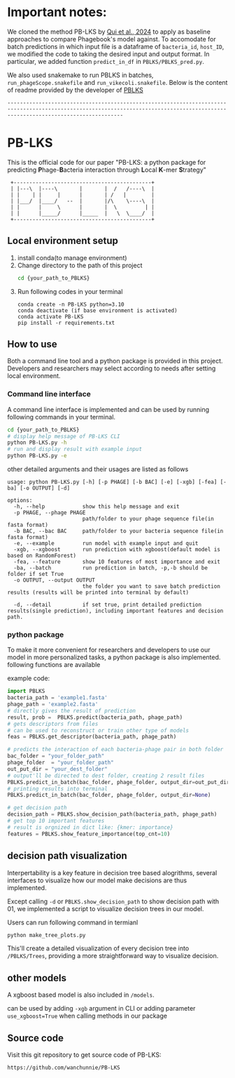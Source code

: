 
# Important notes:
We cloned the method PB-LKS by [Qui et al., 2024](https://pmc.ncbi.nlm.nih.gov/articles/PMC10859729/) to apply as baseline approaches to compare Phagebook's model against. To accomodate for batch predictions in which input file is a dataframe of ```bacteria_id```, ```host_ID```, we modified the code to taking the desired input and output format. In particular, we added function ```predict_in_df``` in ```PBLKS/PBLKS_pred.py```. 

We also used snakemake to run PBLKS in batches, ```run_phageScope.snakefile``` and ```run_vikecoli.snakefile```. 
Below is the content of readme provided by the developer of [PBLKS](https://github.com/wanchunnie/PB-LKS/tree/main) 

```
---------------------------------------------------------------------------------------------------------------------------------------------------------------------------------
```
# PB-LKS

This is the official code for our paper "PB-LKS: a python package for predicting **P**hage-**B**acteria interaction through **L**ocal **K**-mer **S**trategy"
```
 +--------------------------------------------+
 | |---\  |----\       |       |  /   /----\  |
 | |    | |     |      |       | /   |        |
 | |___/  |____/   --  |       |/\    \----\  |
 | |      |     \      |       |  \         | |
 | |      |_____/      |_____  |   \  \____/  |
 +--------------------------------------------+
```



## Local environment setup
1. install conda(to manage environment)
2.  Change directory to the path of this project
      ```bash
      cd {your_path_to_PBLKS}
      ```
3. Run following codes in your terminal
   ```shell
   conda create -n PB-LKS python=3.10
   conda deactivate (if base environment is activated)
   conda activate PB-LKS
   pip install -r requirements.txt
   ``` 

## How to use
Both a command line tool and a python package is provided in this project. Developers and researchers may select according to needs after setting local environment.

### Command line interface
A command line interface is implemented and can be used by running following commands in your terminal. 

   ```bash
   cd {your_path_to_PBLKS}
   # display help message of PB-LKS CLI
   python PB-LKS.py -h
   # run and display result with example input
   python PB-LKS.py -e
   ```
other detailed arguments and their usages are listed as follows
```Shell
usage: python PB-LKS.py [-h] [-p PHAGE] [-b BAC] [-e] [-xgb] [-fea] [-ba] [-o OUTPUT] [-d]

options:
  -h, --help            show this help message and exit
  -p PHAGE, --phage PHAGE
                        path/folder to your phage sequence file(in fasta format)
  -b BAC, --bac BAC     path/folder to your bacteria sequence file(in fasta format)
  -e, --example         run model with example input and quit
  -xgb, --xgboost       run prediction with xgboost(default model is based on RandomForest)
  -fea, --feature       show 10 features of most importance and exit
  -ba, --batch          run prediction in batch, -p,-b should be folder if set True
  -o OUTPUT, --output OUTPUT
                        the folder you want to save batch prediction results (results will be printed into terminal by default)

  -d, --detail          if set true, print detailed prediction results(single prediction), including important features and decision path.
```

### python package
To make it more convenient for researchers and developers to use our model in more personalized tasks, a python package is also implemented. 
following functions are available

example code:
```python
import PBLKS
bacteria_path = 'example1.fasta'
phage_path = 'example2.fasta'
# directly gives the result of prediction
result, prob =  PBLKS.predict(bacteria_path, phage_path)
# gets descriptors from files
# can be used to reconstruct or train other type of models  
feas = PBLKS.get_descriptor(bacteria_path, phage_path)

# predicts the interaction of each bacteria-phage pair in both folder
bac_folder = "your_folder_path"
phage_folder  = "your_folder_path"
out_put_dir = "your_dest_folder"
# output'll be directed to dest folder, creating 2 result files
PBLKS.predict_in_batch(bac_folder, phage_folder, output_dir=out_put_dir)
# printing results into terminal
PBLKS.predict_in_batch(bac_folder, phage_folder, output_dir=None)

# get decision path
decision_path = PBLKS.show_decision_path(bacteria_path, phage_path)
# get top 10 important features
# result is orgnized in dict like: {kmer: importance}
features = PBLKS.show_feature_importance(top_cnt=10)
```

## decision path visualization
Interpertability is a key feature in decision tree based alogrithms, several interfaces to visualize how our model make decisions are thus implemented. 

Except calling  `-d` or `PBLKS.show_decision_path` to show decision path with 01, we implemented a script to visualize decision trees in our model.

Users can run following command in termianl
```bash
python make_tree_plots.py
```
This'll create a detailed visualization of every decision tree into `/PBLKS/Trees`, providing a more straightforward way to visualize decision.

## other models
A xgboost based model is also included in `/models`.

can be used by adding `-xgb` argument in CLI or adding parameter `use_xgboost=True` when calling methods in our package 


## Source code

Visit this git repository to get source code of PB-LKS:

	https://github.com/wanchunnie/PB-LKS
